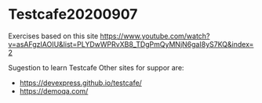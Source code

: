 # Testcafe20200907

Exercises based on this site
https://www.youtube.com/watch?v=asAFgzIAOIU&list=PLYDwWPRvXB8_TDgPmQyMNjN6gaI8yS7KQ&index=2

Sugestion to learn Testcafe 
Other sites for suppor are:
 - https://devexpress.github.io/testcafe/
 - https://demoqa.com/